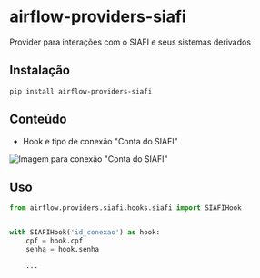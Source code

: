 # airflow-providers-siafi

Provider para interações com o SIAFI e seus sistemas derivados

## Instalação

```shell
pip install airflow-providers-siafi
```

## Conteúdo

- Hook e tipo de conexão "Conta do SIAFI"

![Imagem para conexão "Conta do SIAFI"](https://i.imgur.com/qA0kGB5.png)

## Uso

```python
from airflow.providers.siafi.hooks.siafi import SIAFIHook


with SIAFIHook('id_conexao') as hook:
    cpf = hook.cpf
    senha = hook.senha

    ...
```

